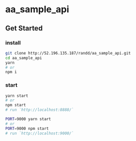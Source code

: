 # aa_sample_api

## Get Started

### install

```bash
git clone http://52.196.135.187/randd/aa_sample_api.git
cd aa_sample_api
yarn
# or
npm i
```

### start

```bash
yarn start
# or
npm start
# run `http://localhost:8888/`
```

```bash
PORT=9000 yarn start
# or
PORT=9000 npm start
# run `http://localhost:9000/`
```
